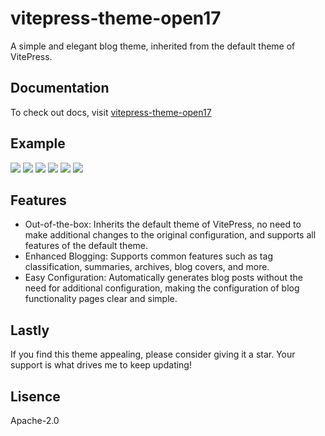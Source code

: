 # vitepress-theme-open17

A simple and elegant blog theme, inherited from the default theme of VitePress.


## Documentation
To check out docs, visit [vitepress-theme-open17](https://vitepress-theme-open17.vercel.app/)


## Example
![](https://cdn.jsdelivr.net/gh/open17/Pic/img/202404061019327.png)
![](https://cdn.jsdelivr.net/gh/open17/Pic/img/202404061020261.png)
![](https://cdn.jsdelivr.net/gh/open17/Pic/img/202404020048139.png)
![](https://cdn.jsdelivr.net/gh/open17/Pic/img/202404020303360.png)
![](https://cdn.jsdelivr.net/gh/open17/Pic/img/202404020053342.png)
![](https://cdn.jsdelivr.net/gh/open17/Pic/img/202404020305190.png)


## Features

- Out-of-the-box: Inherits the default theme of VitePress, no need to make additional changes to the original configuration, and supports all features of the default theme.
- Enhanced Blogging: Supports common features such as tag classification, summaries, archives, blog covers, and more.
- Easy Configuration: Automatically generates blog posts without the need for additional configuration, making the configuration of blog functionality pages clear and simple.

## Lastly

If you find this theme appealing, please consider giving it a star. Your support is what drives me to keep updating!

## Lisence

Apache-2.0